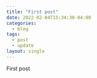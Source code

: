 ```yaml
---
title: "First post"
date: 2022-02-04T15:34:30-04:00
categories:
  - blog
tags:
  - post
  - update
layout: single
---
```


First post